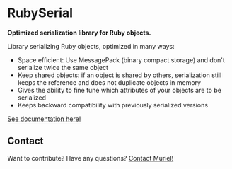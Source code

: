 RubySerial
=============

**Optimized serialization library for Ruby objects.**

Library serializing Ruby objects, optimized in many ways:
* Space efficient: Use MessagePack (binary compact storage) and don't serialize twice the same object
* Keep shared objects: if an object is shared by others, serialization still keeps the reference and does not duplicate objects in memory
* Gives the ability to fine tune which attributes of your objects are to be serialized
* Keeps backward compatibility with previously serialized versions

[See documentation here!](http://ruby-serial.sourceforge.net)

## Contact

Want to contribute? Have any questions? [Contact Muriel!](mailto:muriel@x-aeon.com)
